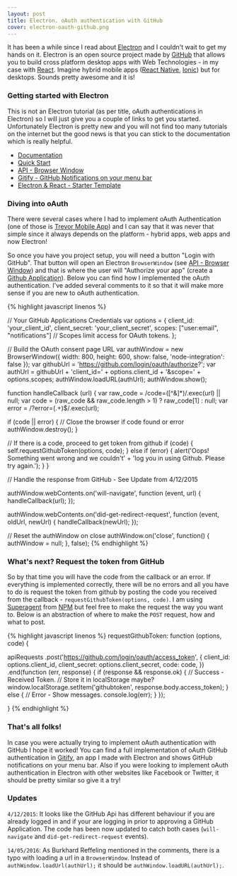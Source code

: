 ```yaml
---
layout: post
title: Electron. oAuth authentication with GitHub
cover: electron-oauth-github.png
---
```


It has been a while since I read about [Electron](http://electron.atom.io/) and I couldn't wait to get my hands on it. Electron is an open source project made by [GitHub](http://www.github.com/) that allows you to build cross platform desktop apps with Web Technologies - in my case with [React](https://facebook.github.io/react/). Imagine hybrid mobile apps ([React Native](https://facebook.github.io/react-native/), [Ionic](http://www.ionicframework/)) but for desktops. Sounds pretty awesome and it is!

<!--more-->

### Getting started with Electron
This is not an Electron tutorial (as per title, oAuth authentications in Electron) so I will just give you a couple of links to get you started. Unfortunately Electron is pretty new and you will not find too many tutorials on the internet but the good news is that you can stick to the documentation which is really helpful.

  - [Documentation](https://github.com/atom/electron/tree/master/docs#readme)
  - [Quick Start](https://github.com/atom/electron/blob/master/docs/tutorial/quick-start.md)
  - [API - Browser Window](https://github.com/atom/electron/blob/master/docs/api/browser-window.md)
  - [Gitify - GitHub Notifications on your menu bar](https://github.com/ekonstantinidis/gitify)
  - [Electron & React - Starter Template](https://github.com/DenisVuyka/electron-react)


### Diving into oAuth
There were several cases where I had to implement oAuth Authentication (one of those is [Trevor Mobile App](http://www.trevorapp.com/)) and I can say that it was never that simple since it always depends on the platform - hybrid apps, web apps and now Electron!

So once you have you project setup, you will need a button "Login with GitHub". That button will open an Electron `BrowserWindow` (see [API - Browser Window](https://github.com/atom/electron/blob/master/docs/api/browser-window.md)) and that is where the user will "Authorize your app" (create a [Github Application](https://github.com/settings/developers)). Below you can find how I implemented the oAuth authentication. I've added several comments to it so that it will make more sense if you are new to oAuth authentication.

{% highlight javascript linenos %}

// Your GitHub Applications Credentials
var options = {
    client_id: 'your_client_id',
    client_secret: 'your_client_secret',
    scopes: ["user:email", "notifications"] // Scopes limit access for OAuth tokens.
};

// Build the OAuth consent page URL
var authWindow = new BrowserWindow({ width: 800, height: 600, show: false, 'node-integration': false });
var githubUrl = 'https://github.com/login/oauth/authorize?';
var authUrl = githubUrl + 'client_id=' + options.client_id + '&scope=' + options.scopes;
authWindow.loadURL(authUrl);
authWindow.show();

function handleCallback (url) {
  var raw_code = /code=([^&]*)/.exec(url) || null;
  var code = (raw_code && raw_code.length > 1) ? raw_code[1] : null;
  var error = /\?error=(.+)$/.exec(url);

  if (code || error) {
    // Close the browser if code found or error
    authWindow.destroy();
  }

  // If there is a code, proceed to get token from github
  if (code) {
    self.requestGithubToken(options, code);
  } else if (error) {
    alert('Oops! Something went wrong and we couldn\'t' +
      'log you in using Github. Please try again.');
  }
}

// Handle the response from GitHub - See Update from 4/12/2015

authWindow.webContents.on('will-navigate', function (event, url) {
  handleCallback(url);
});

authWindow.webContents.on('did-get-redirect-request', function (event, oldUrl, newUrl) {
  handleCallback(newUrl);
});

// Reset the authWindow on close
authWindow.on('close', function() {
    authWindow = null;
}, false);
{% endhighlight %}


### What's next? Request the token from GitHub
So by that time you will have the code from the callback or an error. If everything is implemented correctly, there will be no errors and all you have to do is request the token from github by posting the code you received from the callback - `requestGithubToken(options, code)`. I am using [Superagent](https://www.npmjs.com/package/superagent) from [NPM](https://www.npmjs.com/) but feel free to make the request the way you want to. Below is an abstraction of where to make the `POST` request, how and what to post.

{% highlight javascript linenos %}
requestGithubToken: function (options, code) {

  apiRequests
    .post('https://github.com/login/oauth/access_token', {
      client_id: options.client_id,
      client_secret: options.client_secret,
      code: code,
    })
    .end(function (err, response) {
      if (response && response.ok) {
        // Success - Received Token.
        // Store it in localStorage maybe?
        window.localStorage.setItem('githubtoken', response.body.access_token);
      } else {
        // Error - Show messages.
        console.log(err);
      }
    });

}
{% endhighlight %}


### That's all folks!
In case you were actually trying to implement oAuth authentication with GitHub I hope it worked! You can find a full implementation of oAuth GitHub authentication in [Gitify](https://github.com/ekonstantinidis/gitify), an app I made with Electron and shows GitHub notifications on your menu bar. Also if you were looking to implement oAuth authentication in Electron with other websites like Facebook or Twitter, it should be pretty similar so give it a try!


### Updates
`4/12/2015`: It looks like the GitHub Api has different behaviour if you are already logged in and if your are logging in prior to  approving a GitHub Application. The code has been now updated to catch both cases (`will-navigate` and `did-get-redirect-request` events).

`14/05/2016`: As Burkhard Reffeling mentioned in the comments, there is a typo with loading a url in a `BrowserWindow`. Instead of `authWindow.loadUrl(authUrl);` it should be `authWindow.loadURL(authUrl);`.
